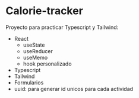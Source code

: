 # Calorie-tracker

Proyecto para practicar Typescript y Tailwind:

- React
  - useState
  - useReducer
  - useMemo
  - hook personalizado
- Typescript
- Tailwind
- Formularios
- uuid: para generar id unicos para cada actividad
